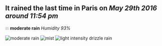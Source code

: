 ## It rained the last time in Paris on *May 29th 2016 around 11:54 pm*
💧💧  **moderate rain** *Humidity 93%*

![moderate rain](http://openweathermap.org/img/w/10n.png) ![mist](http://openweathermap.org/img/w/50n.png) ![light intensity drizzle rain](http://openweathermap.org/img/w/09n.png)
